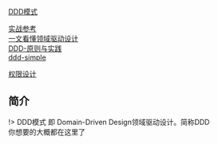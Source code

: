 [DDD模式](https://www.cnblogs.com/wayfarer/archive/2010/06/30/1768694.html ':target=_block domain driver desgin')

[实战参考](https://www.cnblogs.com/yubaolee/p/Catalogue.html ':target=_block domain driver desgin')     
[一文看懂领域驱动设计](https://zhuanlan.zhihu.com/p/347603268 ':target=_block domain driver desgin')  
[DDD-原则与实践](https://blog.csdn.net/weixin_36027743/article/details/113365974 ':target=_block domain driver desgin')  
[ddd-simple](https://github.com/citerus/dddsample-core ':target=_block domain driver desgin')

[权限设计](http://demo.openauth.me:1803/#/login ':target=_block domain driver desgin')

## 简介    
 
!> DDD模式 即 Domain-Driven Design领域驱动设计。简称DDD    
你想要的大概都在这里了
